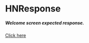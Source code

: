 # HNResponse

##### Welcome screen expected response.

[Click here](https://raw.githubusercontent.com/charithAmila/HNResponse/master/auth.json)
